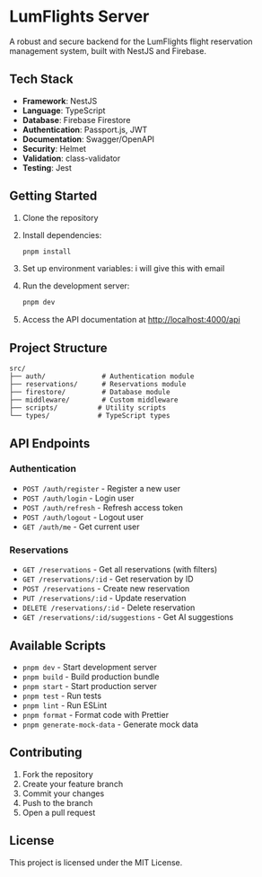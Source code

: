 # LumFlights Server

A robust and secure backend for the LumFlights flight reservation management system, built with NestJS and Firebase.

## Tech Stack

- **Framework**: NestJS
- **Language**: TypeScript
- **Database**: Firebase Firestore
- **Authentication**: Passport.js, JWT
- **Documentation**: Swagger/OpenAPI
- **Security**: Helmet
- **Validation**: class-validator
- **Testing**: Jest

## Getting Started

1. Clone the repository

2. Install dependencies:

   ```bash
   pnpm install
   ```

3. Set up environment variables: i will give this with email

4. Run the development server:

   ```bash
   pnpm dev
   ```

5. Access the API documentation at [http://localhost:4000/api](http://localhost:4000/api)

## Project Structure

```
src/
├── auth/              # Authentication module
├── reservations/      # Reservations module
├── firestore/         # Database module
├── middleware/        # Custom middleware
├── scripts/          # Utility scripts
└── types/            # TypeScript types
```

## API Endpoints

### Authentication

- `POST /auth/register` - Register a new user
- `POST /auth/login` - Login user
- `POST /auth/refresh` - Refresh access token
- `POST /auth/logout` - Logout user
- `GET /auth/me` - Get current user

### Reservations

- `GET /reservations` - Get all reservations (with filters)
- `GET /reservations/:id` - Get reservation by ID
- `POST /reservations` - Create new reservation
- `PUT /reservations/:id` - Update reservation
- `DELETE /reservations/:id` - Delete reservation
- `GET /reservations/:id/suggestions` - Get AI suggestions

## Available Scripts

- `pnpm dev` - Start development server
- `pnpm build` - Build production bundle
- `pnpm start` - Start production server
- `pnpm test` - Run tests
- `pnpm lint` - Run ESLint
- `pnpm format` - Format code with Prettier
- `pnpm generate-mock-data` - Generate mock data

## Contributing

1. Fork the repository
2. Create your feature branch
3. Commit your changes
4. Push to the branch
5. Open a pull request

## License

This project is licensed under the MIT License.
